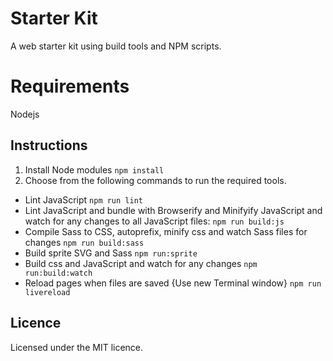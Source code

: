 # Starter Kit
A web starter kit using build tools and NPM scripts.

# Requirements
Nodejs

## Instructions

1. Install Node modules `npm install`
2. Choose from the following commands to run the required tools.
* Lint JavaScript `npm run lint`
* Lint JavaScript and bundle with Browserify and Minifyify JavaScript and watch for any changes to all JavaScript files: `npm run build:js`
* Compile Sass to CSS, autoprefix, minify css and watch Sass files for changes `npm run build:sass`
* Build sprite SVG and Sass `npm run:sprite`
* Build css and JavaScript and watch for any changes `npm run:build:watch`
* Reload pages when files are saved {Use new Terminal window} `npm run livereload`

## Licence

Licensed under the MIT licence.
